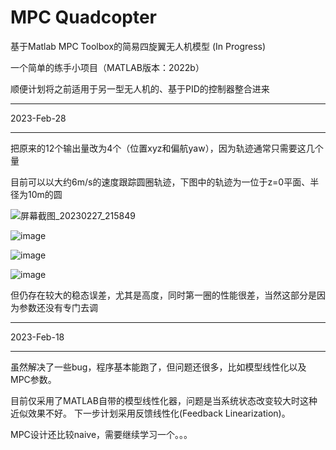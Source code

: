 # MPC Quadcopter
基于Matlab MPC Toolbox的简易四旋翼无人机模型 (In Progress)

一个简单的练手小项目（MATLAB版本：2022b）

顺便计划将之前适用于另一型无人机的、基于PID的控制器整合进来

---

2023-Feb-28

---

把原来的12个输出量改为4个（位置xyz和偏航yaw），因为轨迹通常只需要这几个量

目前可以以大约6m/s的速度跟踪圆圈轨迹，下图中的轨迹为一位于z=0平面、半径为10m的圆

![屏幕截图_20230227_215849](https://user-images.githubusercontent.com/71893666/221734470-75dfc473-668a-49a3-a0ee-dac02ca09cd8.png)

![image](https://user-images.githubusercontent.com/71893666/221735408-42035e65-6157-42cb-9c7f-e2369f0e3d9d.png)

![image](https://user-images.githubusercontent.com/71893666/221735458-a3076e59-5d39-4442-be44-658248d24c5a.png)

![image](https://user-images.githubusercontent.com/71893666/221735575-256d7918-e711-44dc-bba3-aa162c20d7ad.png)


但仍存在较大的稳态误差，尤其是高度，同时第一圈的性能很差，当然这部分是因为参数还没有专门去调

---

2023-Feb-18

---

虽然解决了一些bug，程序基本能跑了，但问题还很多，比如模型线性化以及MPC参数。

目前仅采用了MATLAB自带的模型线性化器，问题是当系统状态改变较大时这种近似效果不好。
下一步计划采用反馈线性化(Feedback Linearization)。

MPC设计还比较naive，需要继续学习一个。。。
